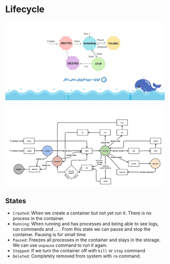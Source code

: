 # Lifecycle

![cycle](img/docker-cycle.png)

![cycle](img/docker-cycle2.jpg)


## States

- `Created`: When we create a container but not yet run it. There is no process in the container.
- `Running`: When running and has processes and being able to see logs, run commands and ... . From this state we can pause and stop the container. Pausing is for small time.
- `Paused`: Freezes all processes in the container and stays in the storage. We can use `unpause` command to run it again.
- `Stopped`: If we turn the container off with `kill` or `stop` command
- `Deleted`: Completely removed from system with `rm` command.